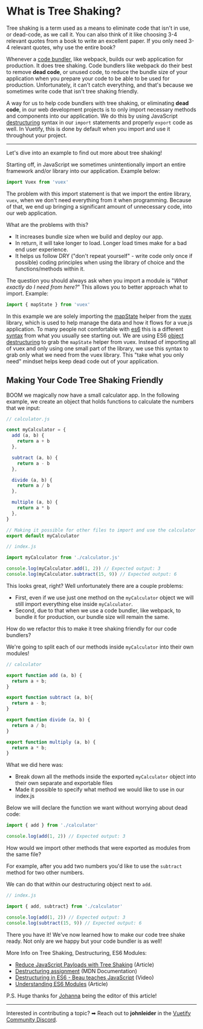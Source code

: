 # What is Tree Shaking?

Tree shaking is a term used as a means to eliminate code that isn't in use, or dead-code, as we call it. You can also think of it like choosing 3-4 relevant quotes from a book to write an excellent paper. If you only need 3-4 relevant quotes, why use the entire book?

Whenever a [code bundler](https://dev.to/tanhauhau/what-is-module-bundler-and-how-does-it-work-3gp2), like webpack, builds our web application for production. It does tree shaking. Code bundlers like webpack do their best to remove **dead code**, or unused code, to reduce the bundle size of your application when you prepare your code to be able to be used for production. Unfortunately, it can't catch everything, and that's because we sometimes write code that isn't tree shaking friendly.

A way for us to help code bundlers with tree shaking, or eliminating **dead code**, in our web development projects is to only import necessary methods and components into our application. We do this by using JavaScript [destructuring](https://developer.mozilla.org/en-US/docs/Web/JavaScript/Reference/Operators/Destructuring_assignment) syntax in our `import` statements and properly `export` code as well. In Vuetify, this is done by default when you import and use it throughout your project.

---

Let's dive into an example to find out more about tree shaking!

Starting off, in JavaScript we sometimes unintentionally import an entire framework and/or library into our application. Example below:

```js
import Vuex from 'vuex'
```

The problem with this import statement is that we import the entire library, `vuex`, when we don't need everything from it when programming. Because of that, we end up bringing a significant amount of unnecessary code, into our web application.

What are the problems with this?

* It increases bundle size when we build and deploy our app.
* In return, it will take longer to load. Longer load times make for a bad end user experience.
* It helps us follow DRY ("don't repeat yourself" - write code only once if possible) coding principles when using the library of choice and the functions/methods within it.

The question you should always ask when you import a module is "*What exactly do I need from here?*" This allows you to better approach what to import. Example:

```js
import { mapState } from 'vuex'
```

In this example we are solely importing the [mapState](https://vuex.vuejs.org/guide/state.html#the-mapstate-helper) helper from the [vuex](https://vuex.vuejs.org/) library, which is used to help manage the data and how it flows for a vue.js application. To many people not comfortable with [es6](https://github.com/lukehoban/es6features) this is a different [syntax](https://developer.mozilla.org/en-US/docs/Glossary/Syntax) from what you usually see starting out. We are using ES6 [object destructuring](https://developer.mozilla.org/en-US/docs/Web/JavaScript/Reference/Operators/Destructuring_assignment#Object_destructuring) to grab the `mapState` helper from vuex. Instead of importing all of vuex and only using one small part of the library, we use this syntax to grab only what we need from the vuex library. This "take what you only need" mindset helps keep dead code out of your application.

## Making Your Code Tree Shaking Friendly

BOOM we magically now have a small calculator app. In the following example, we create an object that holds functions to calculate the numbers that we input:

```js
// calculator.js

const myCalculator = {
  add (a, b) {
    return a + b
  },

  subtract (a, b) {
    return a - b
  },

  divide (a, b) {
    return a / b
  },

  multiple (a, b) {
    return a * b
  },
}

// Making it possible for other files to import and use the calculator object
export default myCalculator
```

```js
// index.js

import myCalculator from './calculator.js'

console.log(myCalculator.add(1, 2)) // Expected output: 3
console.log(myCalculator.subtract(15, 9)) // Expected output: 6
```

This looks great, right? Well unfortunately there are a couple problems:

* First, even if we use just one method on the `myCalculator` object we will still import everything else inside `myCalculator`.
* Second, due to that when we use a code bundler, like webpack, to bundle it for production, our bundle size will remain the same.

How do we refactor this to make it tree shaking friendly for our code bundlers?

We're going to split each of our methods inside `myCalculator` into their own modules!

```js
// calculator

export function add (a, b) {
  return a + b;
}

export function subtract (a, b){
  return a - b;
}

export function divide (a, b) {
  return a / b;
}

export function multiply (a, b) {
  return a * b;
}
```

What we did here was:

* Break down all the methods inside the exported `myCalculator` object into their own separate and exportable files
* Made it possible to specify what method we would like to use in our index.js

Below we will declare the function we want without worrying about dead code:

```js
import { add } from './calculator'

console.log(add(1, 2)) // Expected output: 3
```

How would we import other methods that were exported as modules from the same file?

For example, after you add two numbers you'd like to use the `subtract` method for two other numbers.

We can do that within our destructuring object next to `add`.

```js
// index.js

import { add, subtract} from './calculator'

console.log(add(1, 2)) // Expected output: 3
console.log(subtract(15, 9)) // Expected output: 6
```

There you have it! We've now learned how to make our code tree shake ready. Not only are we happy but your code bundler is as well!

More Info on Tree Shaking, Destructuring, ES6 Modules:

* [Reduce JavaScript Payloads with Tree Shaking](https://developers.google.com/web/fundamentals/performance/optimizing-javascript/tree-shaking) (Article)
* [Destructuring assignment](https://developer.mozilla.org/en-US/docs/Web/JavaScript/Reference/Operators/Destructuring_assignment) (MDN Documentation)
* [Destructuring in ES6 - Beau teaches JavaScript](https://www.youtube.com/watch?v=-vR3a11Wzt0) (Video)
* [Understanding ES6 Modules](https://www.sitepoint.com/understanding-es6-modules/) (Article)

P.S. Huge thanks for [Johanna](https://dev.to/johannarlee) being the editor of this article!

---

Interested in contributing a topic? ➡ Reach out to **johnleider** in the [Vuetify Community Discord](https://community.vuetifyjs.com/).
